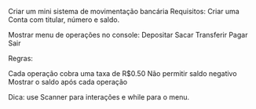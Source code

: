Criar um mini sistema de movimentação bancária Requisitos: Criar uma Conta com titular, número e saldo.

Mostrar menu de operações no console: Depositar Sacar Transferir Pagar Sair

Regras:

Cada operação cobra uma taxa de R$0.50 Não permitir saldo negativo Mostrar o saldo após cada operação

Dica: use Scanner para interações e while para o menu.

